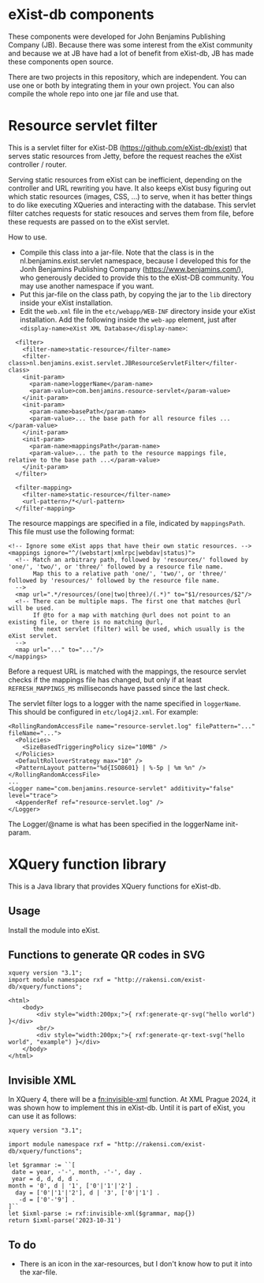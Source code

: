 # eXist-db components

These components were developed for John Benjamins Publishing Company (JB).
Because there was some interest from the eXist community and because we at JB have had a lot of benefit from eXist-db, JB has made these components open source.

There are two projects in this repository, which are independent. You can use one or both by integrating them in your own project.
You can also compile the whole repo into one jar file and use that.

# Resource servlet filter

This is a servlet filter for eXist-DB (https://github.com/eXist-db/exist) that serves static resources from Jetty,
before the request reaches the eXist controller / router.

Serving static resources from eXist can be inefficient, depending on the controller and URL rewriting you have.
It also keeps eXist busy figuring out which static resources (images, CSS, ...) to serve, when it has better
things to do like executing XQueries and interacting with the database.
This servlet filter catches requests for static resouces and serves them from file, before these requests are
passed on to the eXist servlet.

How to use.

- Compile this class into a jar-file.
Note that the class is in the nl.benjamins.exist.servlet namespace, because I developed this for the
Jonh Benjamins Publishing Company (https://www.benjamins.com/), who generously decided to provide this
to the eXist-DB community.
You may use another namespace if you want.
- Put this jar-file on the class path, by copying the jar to the `lib` directory inside your eXist installation.
- Edit the `web.xml` file in the `etc/webapp/WEB-INF` directory inside your eXist installation.
Add the following inside the `web-app` element, just after `<display-name>eXist XML Database</display-name>`:
```
  <filter>
    <filter-name>static-resource</filter-name>
    <filter-class>nl.benjamins.exist.servlet.JBResourceServletFilter</filter-class>
    <init-param>
      <param-name>loggerName</param-name>
      <param-value>com.benjamins.resource-servlet</param-value>
    </init-param>
    <init-param>
      <param-name>basePath</param-name>
      <param-value>... the base path for all resource files ...</param-value>
    </init-param>
    <init-param>
      <param-name>mappingsPath</param-name>
      <param-value>... the path to the resource mappings file, relative to the base path ...</param-value>
    </init-param>
  </filter>

  <filter-mapping>
    <filter-name>static-resource</filter-name>
    <url-pattern>/*</url-pattern>
  </filter-mapping>
```

The resource mappings are specified in a file, indicated by `mappingsPath`. This file must use the following format:
```
<!-- Ignore some eXist apps that have their own static resources. -->
<mappings ignore="^/(webstart|xmlrpc|webdav|status)">
  <!-- Match an arbitrary path, followed by 'resources/' followed by 'one/', 'two/', or 'three/' followed by a resource file name.
       Map this to a relative path 'one/', 'two/', or 'three/' followed by 'resources/' followed by the resource file name.
  -->
  <map url=".*/resources/(one|two|three)/(.*)" to="$1/resources/$2"/>
  <!-- There can be multiple maps. The first one that matches @url will be used.
       If @to for a map with matching @url does not point to an existing file, or there is no matching @url,
       the next servlet (filter) will be used, which usually is the eXist servlet.
  -->
  <map url="..." to="..."/>
</mappings>
```

Before a request URL is matched with the mappings, the resource servlet checks if the mappings file has changed,
but only if at least `REFRESH_MAPPINGS_MS` milliseconds have passed since the last check.

The servlet filter logs to a logger with the name specified in `loggerName`. This should be configured in `etc/log4j2.xml`.
For example:
```
<RollingRandomAccessFile name="resource-servlet.log" filePattern="..." fileName="...">
  <Policies>
    <SizeBasedTriggeringPolicy size="10MB" />
  </Policies>
  <DefaultRolloverStrategy max="10" />
  <PatternLayout pattern="%d{ISO8601} | %-5p | %m %n" />
</RollingRandomAccessFile>
...
<Logger name="com.benjamins.resource-servlet" additivity="false" level="trace">
  <AppenderRef ref="resource-servlet.log" />
</Logger>
```
The Logger/@name is what has been specified in the loggerName init-param.


# XQuery function library

This is a Java library that provides XQuery functions for eXist-db.

## Usage

Install the module into eXist.

## Functions to generate QR codes in SVG


```
xquery version "3.1";
import module namespace rxf = "http://rakensi.com/exist-db/xquery/functions";

<html>
    <body>
        <div style="width:200px;">{ rxf:generate-qr-svg("hello world") }</div>
        <br/>
        <div style="width:200px;">{ rxf:generate-qr-text-svg("hello world", "example") }</div>
    </body>
</html>
```
## Invisible XML

In XQuery 4, there will be a [fn:invisible-xml](https://qt4cg.org/specifications/xpath-functions-40/Overview.html#ixml-functions) function.
At XML Prague 2024, it was shown how to implement this in eXist-db.
Until it is part of eXist, you can use it as follows:
```
xquery version "3.1";

import module namespace rxf = "http://rakensi.com/exist-db/xquery/functions";

let $grammar := ``[
 date = year, -'-', month, -'-', day .
 year = d, d, d, d .
month = '0', d | '1', ['0'|'1'|'2'] .
  day = ['0'|'1'|'2'], d | '3', ['0'|'1'] .
   -d = ['0'-'9'] .
]``
let $ixml-parse := rxf:invisible-xml($grammar, map{})
return $ixml-parse('2023-10-31')
```

## To do

* There is an icon in the xar-resources, but I don't know how to put it into the xar-file.

